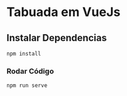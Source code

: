 # Tabuada em VueJs

## Instalar Dependencias
```
npm install
```

### Rodar Código
```
npm run serve
```
